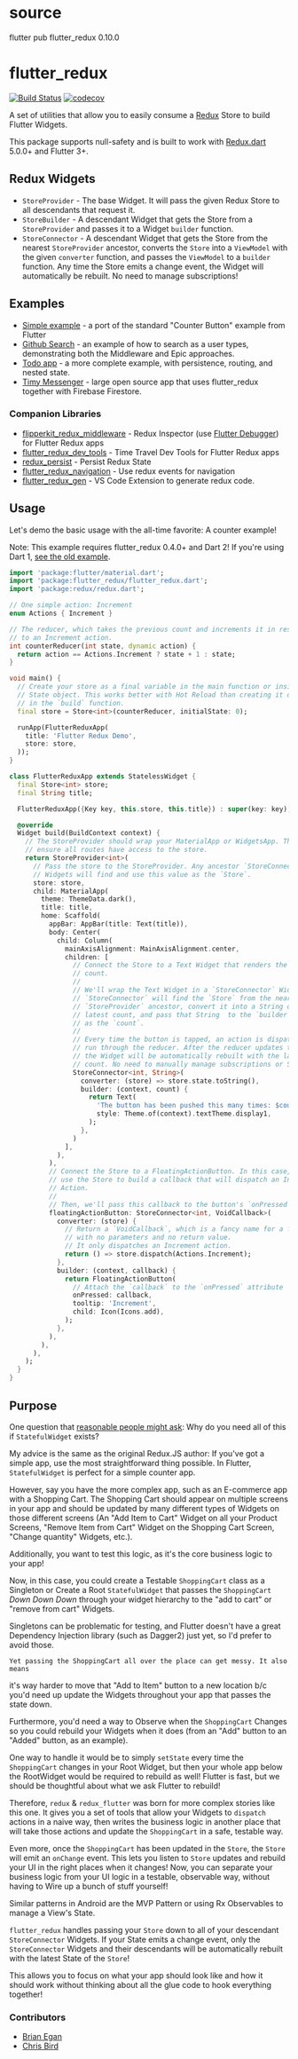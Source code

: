 # source

flutter pub flutter_redux 0.10.0

# flutter_redux

[![Build Status](https://travis-ci.org/brianegan/flutter_redux.svg?branch=master)](https://travis-ci.org/brianegan/flutter_redux)  [![codecov](https://codecov.io/gh/brianegan/flutter_redux/branch/master/graph/badge.svg)](https://codecov.io/gh/brianegan/flutter_redux)

A set of utilities that allow you to easily consume a
[Redux](https://pub.dartlang.org/packages/redux) Store to build Flutter Widgets.

This package supports null-safety and is built to work with
[Redux.dart](https://pub.dartlang.org/packages/redux) 5.0.0+ and Flutter 3+.

## Redux Widgets 

  * `StoreProvider` - The base Widget. It will pass the given Redux Store to all descendants that request it.
  * `StoreBuilder` - A descendant Widget that gets the Store from a `StoreProvider` and passes it to a Widget `builder` function.
  * `StoreConnector` - A descendant Widget that gets the Store from the nearest `StoreProvider` ancestor, converts the `Store` into a `ViewModel` with the given `converter` function, and passes the `ViewModel` to a `builder` function. Any time the Store emits a change event, the Widget will automatically be rebuilt. No need to manage subscriptions!

## Examples

  * [Simple example](https://github.com/brianegan/flutter_redux/tree/master/example/counter) - a port of the standard "Counter Button" example from Flutter
  * [Github Search](https://github.com/brianegan/flutter_redux/tree/master/example/github_search) - an example of how to search as a user types, demonstrating both the Middleware and Epic approaches.
  * [Todo app](https://github.com/brianegan/flutter_architecture_samples/tree/master/redux) - a more complete example, with persistence, routing, and nested state.
  * [Timy Messenger](https://github.com/janoodleFTW/timy-messenger) - large open source app that uses flutter_redux together with Firebase Firestore.
  
### Companion Libraries
  * [flipperkit_redux_middleware](https://pub.dartlang.org/packages/flipperkit_redux_middleware) - Redux Inspector (use [Flutter Debugger](https://github.com/blankapp/flutter-debugger)) for Flutter Redux apps
  * [flutter_redux_dev_tools](https://pub.dartlang.org/packages/flutter_redux_dev_tools) - Time Travel Dev Tools for Flutter Redux apps
  * [redux_persist](https://github.com/Cretezy/redux_persist) - Persist Redux State   
  * [flutter_redux_navigation](https://github.com/flutterings/flutter_redux_navigation) - Use redux events for navigation
  * [flutter_redux_gen](https://marketplace.visualstudio.com/items?itemName=BalaDhruv.flutter-redux-gen) - VS Code Extension to generate redux code.
 
## Usage

Let's demo the basic usage with the all-time favorite: A counter example!

Note: This example requires flutter_redux 0.4.0+ and Dart 2! If you're using
Dart 1, [see the old
example](https://github.com/brianegan/flutter_redux/blob/eb4289795a5a70517686ccd1d161abdb8cc08af5/example/lib/main.dart).

```dart
import 'package:flutter/material.dart';
import 'package:flutter_redux/flutter_redux.dart';
import 'package:redux/redux.dart';

// One simple action: Increment
enum Actions { Increment }

// The reducer, which takes the previous count and increments it in response
// to an Increment action.
int counterReducer(int state, dynamic action) {
  return action == Actions.Increment ? state + 1 : state;
}

void main() {
  // Create your store as a final variable in the main function or inside a
  // State object. This works better with Hot Reload than creating it directly
  // in the `build` function.
  final store = Store<int>(counterReducer, initialState: 0);

  runApp(FlutterReduxApp(
    title: 'Flutter Redux Demo',
    store: store,
  ));
}

class FlutterReduxApp extends StatelessWidget {
  final Store<int> store;
  final String title;

  FlutterReduxApp({Key key, this.store, this.title}) : super(key: key);

  @override
  Widget build(BuildContext context) {
    // The StoreProvider should wrap your MaterialApp or WidgetsApp. This will
    // ensure all routes have access to the store.
    return StoreProvider<int>(
      // Pass the store to the StoreProvider. Any ancestor `StoreConnector`
      // Widgets will find and use this value as the `Store`.
      store: store,
      child: MaterialApp(
        theme: ThemeData.dark(),
        title: title,
        home: Scaffold(
          appBar: AppBar(title: Text(title)),
          body: Center(
            child: Column(
              mainAxisAlignment: MainAxisAlignment.center,
              children: [
                // Connect the Store to a Text Widget that renders the current
                // count.
                //
                // We'll wrap the Text Widget in a `StoreConnector` Widget. The
                // `StoreConnector` will find the `Store` from the nearest
                // `StoreProvider` ancestor, convert it into a String of the
                // latest count, and pass that String  to the `builder` function
                // as the `count`.
                //
                // Every time the button is tapped, an action is dispatched and
                // run through the reducer. After the reducer updates the state,
                // the Widget will be automatically rebuilt with the latest
                // count. No need to manually manage subscriptions or Streams!
                StoreConnector<int, String>(
                  converter: (store) => store.state.toString(),
                  builder: (context, count) {
                    return Text(
                      'The button has been pushed this many times: $count',
                      style: Theme.of(context).textTheme.display1,
                    );
                  },
                )
              ],
            ),
          ),
          // Connect the Store to a FloatingActionButton. In this case, we'll
          // use the Store to build a callback that will dispatch an Increment
          // Action.
          //
          // Then, we'll pass this callback to the button's `onPressed` handler.
          floatingActionButton: StoreConnector<int, VoidCallback>(
            converter: (store) {
              // Return a `VoidCallback`, which is a fancy name for a function
              // with no parameters and no return value. 
              // It only dispatches an Increment action.
              return () => store.dispatch(Actions.Increment);
            },
            builder: (context, callback) {
              return FloatingActionButton(
                // Attach the `callback` to the `onPressed` attribute
                onPressed: callback,
                tooltip: 'Increment',
                child: Icon(Icons.add),
              );
            },
          ),
        ),
      ),
    );
  }
}
```    

## Purpose

One question that [reasonable people might
ask](https://www.reddit.com/r/FlutterDev/comments/6vscdy/a_set_of_utilities_that_allow_you_to_easily/dm3ll7d/):
Why do you need all of this if `StatefulWidget` exists?

My advice is the same as the original Redux.JS author: If you've got a simple
app, use the most straightforward thing possible. In Flutter, `StatefulWidget` is perfect
for a simple counter app.

However, say you have the more complex app, such as an E-commerce app with a
Shopping Cart. The Shopping Cart should appear on multiple screens in your app
and should be updated by many different types of Widgets on those different
screens (An "Add Item to Cart" Widget on all your Product Screens, "Remove Item
from Cart" Widget on the Shopping Cart Screen, "Change quantity" Widgets, etc.).

Additionally, you want to test this logic, as it's the core business
logic to your app!

Now, in this case, you could create a Testable `ShoppingCart` class as a
Singleton or Create a Root `StatefulWidget` that passes the `ShoppingCart `*Down
Down Down* through your widget hierarchy to the "add to cart" or "remove from
cart" Widgets.

Singletons can be problematic for testing, and Flutter doesn't have a great
Dependency Injection library (such as Dagger2) just yet, so I'd prefer to avoid
those.

	Yet passing the ShoppingCart all over the place can get messy. It also means
it's way harder to move that "Add to Item" button to a new location b/c you'd
need up update the Widgets throughout your app that passes the state down.

Furthermore, you'd need a way to Observe when the `ShoppingCart` Changes so you
could rebuild your Widgets when it does (from an "Add" button to an "Added"
button, as an example).

One way to handle it would be to simply `setState` every time the `ShoppingCart`
changes in your Root Widget, but then your whole app below the RootWidget would
be required to rebuild as well! Flutter is fast, but we should be thoughtful about
what we ask Flutter to rebuild!

Therefore, `redux` & `redux_flutter` was born for more complex stories like this
one. It gives you a set of tools that allow your Widgets to `dispatch` actions
in a naive way, then writes the business logic in another place that will take
those actions and update the `ShoppingCart` in a safe, testable way.

Even more, once the `ShoppingCart` has been updated in the `Store`, the `Store`
will emit an `onChange` event. This lets you listen to `Store` updates and
rebuild your UI in the right places when it changes! Now, you can separate your
business logic from your UI logic in a testable, observable way, without having
to Wire up a bunch of stuff yourself!

Similar patterns in Android are the MVP Pattern or using Rx Observables to
manage a View's State.

`flutter_redux` handles passing your `Store` down to all of your
descendant `StoreConnector` Widgets. If your State emits a change event, only
the `StoreConnector` Widgets and their descendants will be automatically rebuilt
with the latest State of the `Store`!

This allows you to focus on what your app should look like and how it should
work without thinking about all the glue code to hook everything together!

### Contributors

  * [Brian Egan](https://github.com/brianegan)
  * [Chris Bird](https://github.com/chrisabird)
